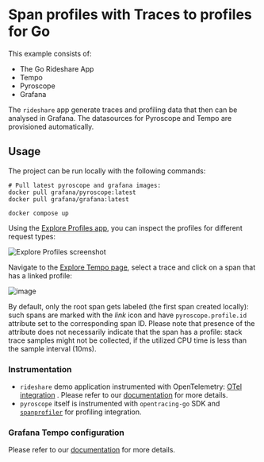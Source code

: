# Span profiles with Traces to profiles for Go

This example consists of:
- The Go Rideshare App
- Tempo
- Pyroscope
- Grafana

The `rideshare` app generate traces and profiling data that then can be
analysed in Grafana. The datasources for Pyroscope and Tempo are provisioned
automatically.

## Usage

The project can be run locally with the following commands:

```shell
# Pull latest pyroscope and grafana images:
docker pull grafana/pyroscope:latest
docker pull grafana/grafana:latest

docker compose up
```

Using the [Explore Profiles app], you can inspect the profiles for different request types:


[Explore Profiles app]:http://localhost:3000/a/grafana-pyroscope-app/profiles-explorer?searchText=&panelType=time-series&layout=grid&hideNoData=off&explorationType=labels&var-serviceName=ride-sharing-app&var-profileMetricId=process_cpu:cpu:nanoseconds:cpu:nanoseconds&var-dataSource=pyroscope&var-groupBy=all&var-filters=

![Explore Profiles screenshot](https://github.com/user-attachments/assets/6e6f1b35-4494-4f8f-afba-b231b09d4565)


Navigate to the [Explore Tempo page], select a trace and click on a span that has a linked profile:

[Explore Tempo page]: http://localhost:3000/explore?schemaVersion=1&panes=%7B%22yM9%22:%7B%22datasource%22:%22tempo%22,%22queries%22:%5B%7B%22refId%22:%22A%22,%22datasource%22:%7B%22type%22:%22tempo%22,%22uid%22:%22tempo%22%7D,%22queryType%22:%22traceqlSearch%22,%22limit%22:20,%22tableType%22:%22traces%22,%22filters%22:%5B%7B%22id%22:%22e73a615e%22,%22operator%22:%22%3D%22,%22scope%22:%22span%22%7D,%7B%22id%22:%22service-name%22,%22tag%22:%22service.name%22,%22operator%22:%22%3D%22,%22scope%22:%22resource%22,%22value%22:%5B%22ride-sharing-app%22%5D,%22valueType%22:%22string%22%7D%5D%7D%5D,%22range%22:%7B%22from%22:%22now-6h%22,%22to%22:%22now%22%7D%7D%7D&orgId=1

![image](https://github.com/grafana/otel-profiling-go/assets/12090599/31e33cd1-818b-4116-b952-c9ec7b1fb593)

By default, only the root span gets labeled (the first span created locally): such spans are marked with the _link_ icon
and have `pyroscope.profile.id` attribute set to the corresponding span ID.
Please note that presence of the attribute does not necessarily
indicate that the span has a profile: stack trace samples might not be collected, if the utilized CPU time is
less than the sample interval (10ms).


### Instrumentation

- `rideshare` demo application instrumented with OpenTelemetry: [OTel integration] . Please refer to our [documentation] for more details.
- `pyroscope` itself is instrumented with `opentracing-go` SDK and [`spanprofiler`] for profiling integration.

[OTel integration]:https://github.com/grafana/otel-profiling-go
[`spanprofiler`]:https://github.com/grafana/dskit/tree/main/spanprofiler
[documentation]:https://grafana.com/docs/pyroscope/latest/configure-client/trace-span-profiles/go-span-profiles/


### Grafana Tempo configuration

Please refer to our [documentation](https://grafana.com/docs/grafana/next/datasources/tempo/configure-tempo-data-source/#trace-to-profiles) for more details.
